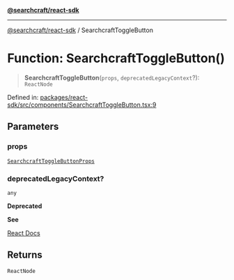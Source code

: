 [**@searchcraft/react-sdk**](../README.md)

***

[@searchcraft/react-sdk](../globals.md) / SearchcraftToggleButton

# Function: SearchcraftToggleButton()

> **SearchcraftToggleButton**(`props`, `deprecatedLegacyContext`?): `ReactNode`

Defined in: [packages/react-sdk/src/components/SearchcraftToggleButton.tsx:9](https://bitbucket.org/madebychalk/searchcraft-javascript-sdks/src/13d0fd25669057ec4d2ef62d1e5c7048e667a0f0/packages/react-sdk/src/components/SearchcraftToggleButton.tsx#lines-9)

## Parameters

### props

[`SearchcraftToggleButtonProps`](../interfaces/SearchcraftToggleButtonProps.md)

### deprecatedLegacyContext?

`any`

**Deprecated**

**See**

[React Docs](https://legacy.reactjs.org/docs/legacy-context.html#referencing-context-in-lifecycle-methods)

## Returns

`ReactNode`
